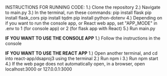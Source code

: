 INSTRUCTIONS FOR RUNNING CODE: 
1.) Clone the repository 
2.) Navigate to main.py
3.) In the terminal, run these commands:
    pip install flask
    pip install flask_cors
    pip install tqdm
    pip install python-dotenv
4.) Depending on if you want to run the console app, or React web app, set "APP_MODE" in .env to 1 (for console app) or 2 (for flask app with React)
5.) Run main.py

**IF YOU WANT TO USE THE CONSOLE APP**
1.) Follow the instructions in the console

**IF YOU WANT TO USE THE REACT APP**
1.) Open another terminal, and cd into react-app/dsaproj3 using the terminal
2.) Run npm i
3.) Run npm start
4.) If the web page does not automatically open, in a browser, open localhost:3000 or 127.0.0.1:3000
